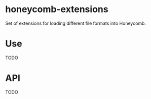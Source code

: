 # honeycomb-extensions

Set of extensions for loading different file formats into Honeycomb.

<!--{package-dependencies ./package.json}-->

# Use

TODO

# API

TODO